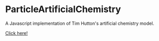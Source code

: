 ParticleArtificialChemistry
===========================

A Javascript implementation of Tim Hutton's artificial chemistry model.

[Click here!](http://htmlpreview.github.io/?https://github.com/ModelingOriginsofLife/ParticleArtificialChemistry/blob/Demo_ReversibleReplication/index.html)

